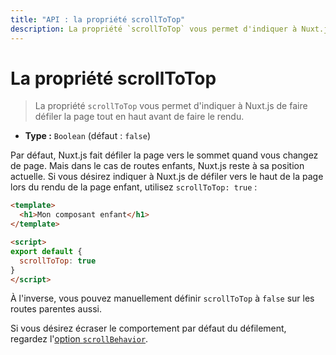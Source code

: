 ```yaml
---
title: "API : la propriété scrollToTop"
description: La propriété `scrollToTop` vous permet d'indiquer à Nuxt.js de faire défiler la page tout en haut avant de faire le rendu.
---
```


# La propriété scrollToTop

> La propriété `scrollToTop` vous permet d'indiquer à Nuxt.js de faire défiler la page tout en haut avant de faire le rendu.

- **Type :** `Boolean` (défaut : `false`)

Par défaut, Nuxt.js fait défiler la page vers le sommet quand vous changez de page. Mais dans le cas de routes enfants, Nuxt.js reste à sa position actuelle. Si vous désirez indiquer à Nuxt.js de défiler vers le haut de la page lors du rendu de la page enfant, utilisez `scrollToTop: true` :

```html
<template>
  <h1>Mon composant enfant</h1>
</template>

<script>
export default {
  scrollToTop: true
}
</script>
```


À l'inverse, vous pouvez manuellement définir `scrollToTop` à `false` sur les routes parentes aussi.

Si vous désirez écraser le comportement par défaut du défilement, regardez l'[option `scrollBehavior`](/api/configuration-router#scrollbehavior).
